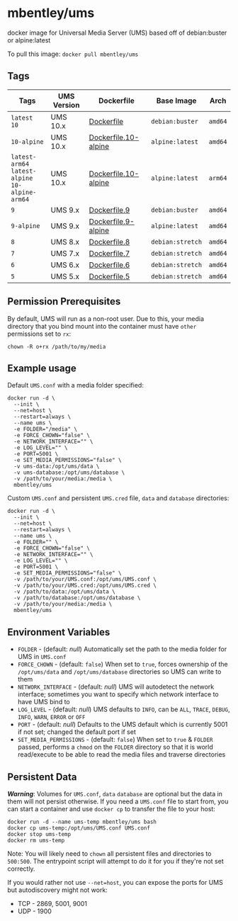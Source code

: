 # mbentley/ums

docker image for Universal Media Server (UMS)
based off of debian:buster or alpine:latest

To pull this image:
`docker pull mbentley/ums`

## Tags

| Tags | UMS Version | Dockerfile | Base Image | Arch |
| ---- | ----------- | ---------- | ---------- | ---- |
| `latest`<br>`10` | UMS 10.x | [Dockerfile](Dockerfile) | `debian:buster` | `amd64` |
| `10-alpine` | UMS 10.x | [Dockerfile.10-alpine](Dockerfile.10-alpine) | `alpine:latest` | `amd64` |
| `latest-arm64`<br>`latest-alpine`<br>`10-alpine-arm64` | UMS 10.x | [Dockerfile.10-alpine](Dockerfile.10-alpine) | `alpine:latest` | `arm64` |
| `9` | UMS 9.x | [Dockerfile.9](Dockerfile.9) | `debian:buster` | `amd64` |
| `9-alpine` | UMS 9.x | [Dockerfile.9-alpine](Dockerfile.9-alpine) | `alpine:latest` | `amd64` |
| `8` | UMS 8.x | [Dockerfile.8](Dockerfile.8) | `debian:stretch` | `amd64` |
| `7` | UMS 7.x | [Dockerfile.7](Dockerfile.7) | `debian:stretch` | `amd64` |
| `6` | UMS 6.x | [Dockerfile.6](Dockerfile.6) | `debian:stretch` | `amd64` |
| `5` | UMS 5.x | [Dockerfile.5](Dockerfile.5) | `debian:stretch` | `amd64` |

## Permission Prerequisites

By default, UMS will run as a non-root user.  Due to this, your media directory that you bind mount into the container must have `other` permissions set to `rx`:

```
chown -R o+rx /path/to/my/media
```

## Example usage

Default `UMS.conf` with a media folder specified:

```
docker run -d \
  --init \
  --net=host \
  --restart=always \
  --name ums \
  -e FOLDER="/media" \
  -e FORCE_CHOWN="false" \
  -e NETWORK_INTERFACE="" \
  -e LOG_LEVEL="" \
  -e PORT=5001 \
  -e SET_MEDIA_PERMISSIONS="false" \
  -v ums-data:/opt/ums/data \
  -v ums-database:/opt/ums/database \
  -v /path/to/your/media:/media \
  mbentley/ums
```

Custom `UMS.conf` and persistent `UMS.cred` file, `data` and `database` directories:

```
docker run -d \
  --init \
  --net=host \
  --restart=always \
  --name ums \
  -e FOLDER="" \
  -e FORCE_CHOWN="false" \
  -e NETWORK_INTERFACE="" \
  -e LOG_LEVEL="" \
  -e PORT=5001 \
  -e SET_MEDIA_PERMISSIONS="false" \
  -v /path/to/your/UMS.conf:/opt/ums/UMS.conf \
  -v /path/to/your/UMS.cred:/opt/ums/UMS.cred \
  -v /path/to/data:/opt/ums/data \
  -v /path/to/database:/opt/ums/database \
  -v /path/to/your/media:/media \
  mbentley/ums
```

## Environment Variables

* `FOLDER` - (default: _null_) Automatically set the path to the media folder for UMS in `UMS.conf`
* `FORCE_CHOWN` - (default: `false`) When set to `true`, forces ownership of the `/opt/ums/data` and `/opt/ums/database` directories so UMS can write to them
* `NETWORK_INTERFACE` - (default: _null_) UMS will autodetect the network interface; sometimes you want to specify which network interface to have UMS bind to
* `LOG_LEVEL` - (default: _null_) UMS defaults to `INFO`, can be `ALL`, `TRACE`, `DEBUG`, `INFO`, `WARN`, `ERROR` or `OFF`
* `PORT` - (default: _null_) Defaults to the UMS default which is currently 5001 if not set; changed the default port if set
* `SET_MEDIA_PERMISSIONS` - (default: `false`) When set to `true` & `FOLDER` passed, performs a `chmod` on the `FOLDER` directory so that it is world read/execute to be able to read the media files and traverse directories

## Persistent Data

**_Warning_**: Volumes for `UMS.conf`, `data` `database` are optional but the data in them will not persist otherwise.  If you need a `UMS.conf` file to start from, you can start a container and use `docker cp` to transfer the file to your host:

```
docker run -d --name ums-temp mbentley/ums bash
docker cp ums-temp:/opt/ums/UMS.conf UMS.conf
docker stop ums-temp
docker rm ums-temp
```

Note: You will likely need to `chown` all persistent files and directories to `500:500`.  The entrypoint script will attempt to do it for you if they're not set correctly.

If you would rather not use `--net=host`, you can expose the ports for UMS but autodiscovery might not work:

* TCP - 2869, 5001, 9001
* UDP - 1900
